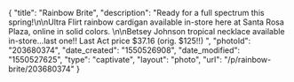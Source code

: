 {
    "title": "Rainbow Brite",
    "description": "Ready for a full spectrum this spring!\n\nUltra Flirt rainbow cardigan available in-store here at Santa Rosa Plaza, online in solid colors. \n\nBetsey Johnson tropical necklace available in-store...last one!! Last Act price $37.16 (orig. $125!!) ",
    "photoId": "203680374",
    "date_created": "1550526908",
    "date_modified": "1550527625",
    "type": "captivate",
    "layout": "photo",
    "url": "\/p\/rainbow-brite\/203680374"
}
